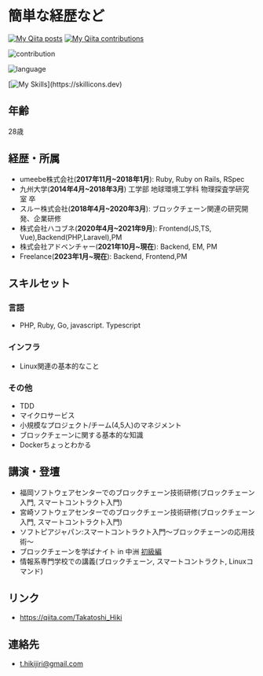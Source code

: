 # 簡単な経歴など

[![My Qiita posts](https://qiita-badge.apiapi.app/s/Takatoshi_Hiki/posts.svg)](http://qiita.com/Takatoshi_Hiki)
[![My Qiita contributions](https://qiita-badge.apiapi.app/s/Takatoshi_Hiki/contributions.svg)](http://qiita.com/Takatoshi_Hiki)

![contribution](https://github-contribution-stats.vercel.app/api/?username=takatoshiH)

![language](https://github-readme-stats.vercel.app/api/top-langs/?username=takatoshiH&layout=compact)

[![My Skills](https://skillicons.dev/icons?i=js,html,css,aws,git,github,gitlab,go,laravel,linux,mysql,nginx,php,rails,ruby,solidity,ts,vue,)](https://skillicons.dev)


## 年齢
28歳

## 経歴・所属
* umeebe株式会社(**2017年11月~2018年1月**): Ruby, Ruby on Rails, RSpec
* 九州大学(**2014年4月~2018年3月**) 工学部 地球環境工学科 物理探査学研究室 卒
* スルー株式会社(**2018年4月~2020年3月**): ブロックチェーン関連の研究開発、企業研修
* 株式会社ハコブネ(**2020年4月~2021年9月**): Frontend(JS,TS, Vue),Backend(PHP,Laravel),PM
* 株式会社アドベンチャー(**2021年10月~現在**): Backend, EM, PM
* Freelance(**2023年1月~現在**): Backend, Frontend,PM

## スキルセット
### 言語
* PHP, Ruby, Go, javascript. Typescript

### インフラ
* Linux関連の基本的なこと

### その他
* TDD
* マイクロサービス
* 小規模なプロジェクト/チーム(4,5人)のマネジメント
* ブロックチェーンに関する基本的な知識
* Dockerちょっとわかる

## 講演・登壇
* 福岡ソフトウェアセンターでのブロックチェーン技術研修(ブロックチェーン入門, スマートコントラクト入門)
* 宮崎ソフトウェアセンターでのブロックチェーン技術研修(ブロックチェーン入門, スマートコントラクト入門)
* ソフトピアジャパン:スマートコントラクト入門～ブロックチェーンの応用技術～
* ブロックチェーンを学ばナイト in 中洲 [初級編](https://gbec.connpass.com/event/136500/)
* 情報系専門学校での講義(ブロックチェーン, スマートコントラクト, Linuxコマンド)

## リンク
* https://qiita.com/Takatoshi_Hiki

## 連絡先
* t.hikijiri@gmail.com


